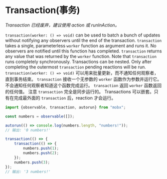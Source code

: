 # Transaction(事务)

_Transaction 已经废弃，建议使用 *action* 或 *runInAction*。_

`transaction(worker: () => void)` can be used to batch a bunch of updates without notifying any observers until the end of the transaction.
`transaction` takes a single, parameterless `worker` function as argument and runs it.
No observers are notified until this function has completed.
`transaction` returns any value that was returned by the `worker` function.
Note that `transaction` runs completely synchronously.
Transactions can be nested. Only after completing the outermost `transaction` pending reactions will be run.
`transaction(worker: () => void)` 可以用来批量更新，而不通知任何观察者，直到事务结束。
`transaction` 接收一个无参数的 `worker` 函数作为参数并运行它。
不会通知任何观察者知道这个函数完成运行。
`transaction` 返回 `worker` 函数返回的任何值。
注意 `transaction` 完全是同步运行的。
Transactions 可以嵌套。只有在完成最外面的 `transaction` 后，reaction 才会运行。

```javascript
import {observable, transaction, autorun} from "mobx";

const numbers = observable([]);

autorun(() => console.log(numbers.length, "numbers!"));
// 输出: '0 numbers!'

transaction(() => {
	transaction(() => {
		numbers.push(1);
		numbers.push(2);
	});
	numbers.push(3);
});
// 输出: '3 numbers!'
```
